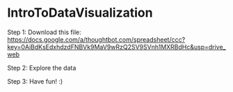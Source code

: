 IntroToDataVisualization
========================

Step 1: Download this file: https://docs.google.com/a/thoughtbot.com/spreadsheet/ccc?key=0AiBdKsEdxhdzdFNBVk9MaV9wRzQ2SV9SVnh1MXRBdHc&usp=drive_web

Step 2: Explore the data

Step 3: Have fun! :)
